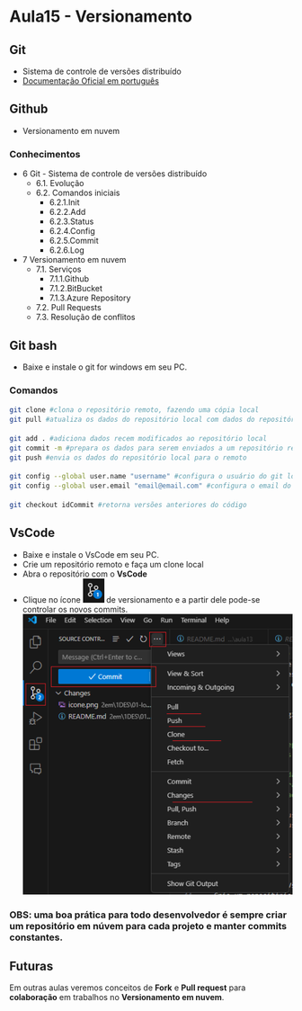 # Aula15 - Versionamento
## Git
- Sistema de controle de versões distribuído
- [Documentação Oficial em português](https://git-scm.com/docs/git/pt_BR)
## Github
- Versionamento em nuvem

### Conhecimentos
- 6 Git - Sistema de controle de versões distribuído
	- 6.1. Evolução
	- 6.2. Comandos iniciais
		- 6.2.1.Init
		- 6.2.2.Add
		- 6.2.3.Status
		- 6.2.4.Config
		- 6.2.5.Commit
		- 6.2.6.Log
- 7 Versionamento em nuvem
	- 7.1. Serviços
		- 7.1.1.Github
		- 7.1.2.BitBucket
		- 7.1.3.Azure Repository
	- 7.2. Pull Requests
	- 7.3. Resolução de conflitos

## Git bash
- Baixe e instale o git for windows em seu PC.
### Comandos
```bash
git clone #clona o repositório remoto, fazendo uma cópia local
git pull #atualiza os dados do repositório local com dados do repositório remoto

git add . #adiciona dados recem modificados ao repositório local
git commit -m #prepara os dados para serem enviados a um repositório remoto
git push #envia os dados do repositório local para o remoto

git config --global user.name "username" #configura o usuário do git localmente
git config --global user.email "email@email.com" #configura o email do git localmente

git checkout idCommit #retorna versões anteriores do código
```
## VsCode
- Baixe e instale o VsCode em seu PC.
- Crie um repositório remoto e faça um clone local
- Abra o repositório com o **VsCode**
- Clique no ícone ![icone](./icone.png) de versionamento e a partir dele pode-se controlar os novos commits.
![git via vscode](./git.png)
### OBS: uma boa prática para todo desenvolvedor é sempre criar um repositório em núvem para cada projeto e manter commits constantes.

## Futuras
Em outras aulas veremos conceitos de **Fork** e **Pull request** para **colaboração** em trabalhos no **Versionamento em nuvem**.